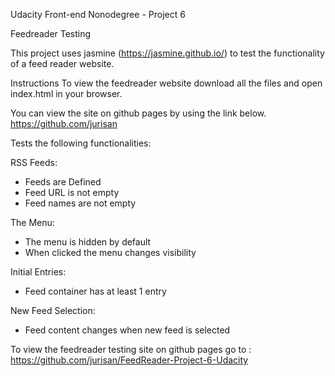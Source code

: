 Udacity Front-end Nonodegree - Project 6

Feedreader Testing

This project uses jasmine (https://jasmine.github.io/) to test the functionality of a feed reader website.

Instructions
To view the feedreader website download all the files and open index.html in your browser.

You can view the site on github pages by using the link below.
https://github.com/jurisan

Tests the following functionalities:

RSS Feeds:

 - Feeds are Defined
 - Feed URL is not empty
 - Feed names are not empty
 
 
The Menu:

- The menu is hidden by default
- When clicked the menu changes visibility

Initial Entries:

 - Feed container has at least 1 entry
 
New Feed Selection:

 - Feed content changes when new feed is selected
 
To view the feedreader testing site on github pages go to :
https://github.com/jurisan/FeedReader-Project-6-Udacity